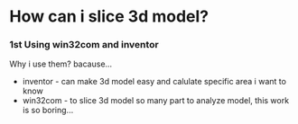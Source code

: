 # How can i slice 3d model?

### 1st Using win32com and inventor
Why i use them? bacause...
* inventor - can make 3d model easy and calulate specific area i want to know
* win32com - to slice 3d model so many part to analyze model, this work is so boring...

### 
